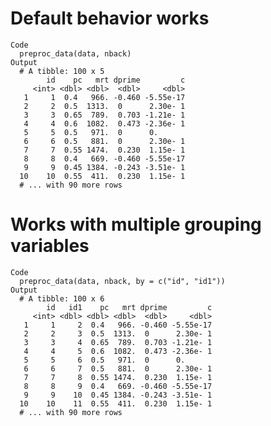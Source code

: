 # Default behavior works

    Code
      preproc_data(data, nback)
    Output
      # A tibble: 100 x 5
            id    pc   mrt dprime         c
         <int> <dbl> <dbl>  <dbl>     <dbl>
       1     1  0.4   966. -0.460 -5.55e-17
       2     2  0.5  1313.  0      2.30e- 1
       3     3  0.65  789.  0.703 -1.21e- 1
       4     4  0.6  1082.  0.473 -2.36e- 1
       5     5  0.5   971.  0      0.      
       6     6  0.5   881.  0      2.30e- 1
       7     7  0.55 1474.  0.230  1.15e- 1
       8     8  0.4   669. -0.460 -5.55e-17
       9     9  0.45 1384. -0.243 -3.51e- 1
      10    10  0.55  411.  0.230  1.15e- 1
      # ... with 90 more rows

# Works with multiple grouping variables

    Code
      preproc_data(data, nback, by = c("id", "id1"))
    Output
      # A tibble: 100 x 6
            id   id1    pc   mrt dprime         c
         <int> <dbl> <dbl> <dbl>  <dbl>     <dbl>
       1     1     2  0.4   966. -0.460 -5.55e-17
       2     2     3  0.5  1313.  0      2.30e- 1
       3     3     4  0.65  789.  0.703 -1.21e- 1
       4     4     5  0.6  1082.  0.473 -2.36e- 1
       5     5     6  0.5   971.  0      0.      
       6     6     7  0.5   881.  0      2.30e- 1
       7     7     8  0.55 1474.  0.230  1.15e- 1
       8     8     9  0.4   669. -0.460 -5.55e-17
       9     9    10  0.45 1384. -0.243 -3.51e- 1
      10    10    11  0.55  411.  0.230  1.15e- 1
      # ... with 90 more rows

